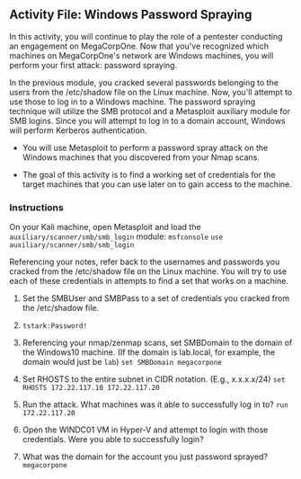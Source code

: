 ## Activity File: Windows Password Spraying

In this activity, you will continue to play the role of a pentester conducting an engagement on MegaCorpOne. Now that you've recognized which machines on MegaCorpOne's network are Windows machines, you will perform your first attack: password spraying. 

In the previous module, you cracked several passwords belonging to the users from the /etc/shadow file on the Linux machine. Now, you'll attempt to use those to log in to a Windows machine. The password spraying technique will utilize the SMB protocol and a Metasploit auxiliary module for SMB logins. Since you will attempt to log in to a domain account, Windows will perform Kerberos authentication.


- You will use Metasploit to perform a password spray attack on the Windows machines that you discovered from your Nmap scans. 

- The goal of this activity is to find a working set of credentials for the target machines that you can use later on to gain access to the machine.

### Instructions

On your Kali machine, open Metasploit and load the `auxiliary/scanner/smb/smb_login` module: 
`msfconsole` `use auxiliary/scanner/smb/smb_login`

Referencing your notes, refer back to the usernames and passwords you cracked from the /etc/shadow file on the Linux machine. You will try to use each of these credentials in attempts to find a set that works on a machine. 

1. Set the SMBUser and SMBPass to a set of credentials you cracked from the /etc/shadow file. 
2. `tstark:Password!`

2. Referencing your nmap/zenmap scans, set SMBDomain to the domain of the Windows10 machine. (If the domain is lab.local, for example, the domain would just be `lab`) `set SMBDomain megacorpone`

3. Set RHOSTS to the entire subnet in CIDR notation. (E.g., x.x.x.x/24) 
`set RHOSTS 172.22.117.10 172.22.117.20`

4. Run the attack. What machines was it able to successfully log in to?
`run` `172.22.117.20`

5. Open the WINDC01 VM in Hyper-V and attempt to login with those credentials. Were you able to successfully login?

6. What was the domain for the account you just password sprayed? `megacorpone`


